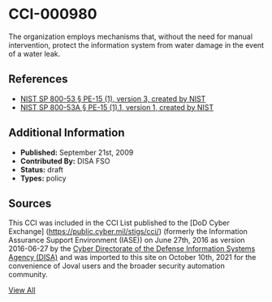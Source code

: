 # CCI-000980

The organization employs mechanisms that, without the need for manual intervention, protect the information system from water damage in the event of a water leak.

## References ##

* [NIST SP 800-53 § PE-15 (1), version 3, created by NIST](http://csrc.nist.gov/publications/PubsSPs.html)
* [NIST SP 800-53A § PE-15 (1).1, version 1, created by NIST](http://csrc.nist.gov/publications/PubsSPs.html)


## Additional Information ##

* **Published:** September 21st, 2009
* **Contributed By:** DISA FSO
* **Status:** draft
* **Types:** policy

## Sources ##

This CCI was included in the CCI List published to the [DoD Cyber Exchange]
(https://public.cyber.mil/stigs/cci/) (formerly the Information Assurance Support Environment
(IASE)) on June 27th, 2016 as version 2016-06-27 by the [Cyber Directorate of the Defense 
Information Systems Agency (DISA)](https://public.cyber.mil/about-cyber/) and was imported to 
this site on October 10th, 2021 for the convenience of Joval users and the broader security automation community.

[View All](../README.md)
